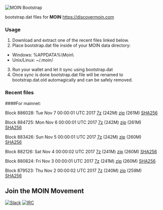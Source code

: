 ![MOIN Bootstrap](https://i.imgur.com/KjM1jMp.jpg)

bootstrap.dat files for **MOIN** https://discovermoin.com

### Usage

1. Download and extract one of the recent files linked below.
2. Place bootstrap.dat file inside of your MOIN data directory:
 - Windows: %APPDATA%\Moin\
 - Unix/Linux: ~/.moin/
3. Run your wallet and let it sync using bootstrap.dat
4. Once sync is done bootstrap.dat file will be renamed to bootstrap.dat.old automagically and can be safely removed.


### Recent files

####For mainnet:

Block 886028: Tue Nov  7 00:00:01 UTC 2017 [7z](https://transfer.sh/VBJ7z/bootstrap.dat.20171107.7z) (242M) [zip](https://transfer.sh/1igGO/bootstrap.dat.20171107.zip) (261M) [SHA256](https://transfer.sh/ag2uV/sha256.txt)

Block 884725: Mon Nov  6 00:00:01 UTC 2017 [7z](https://transfer.sh/Tfgfy/bootstrap.dat.20171106.7z) (242M) [zip](https://transfer.sh/4QnwI/bootstrap.dat.20171106.zip) (261M) [SHA256](https://transfer.sh/MHqJd/sha256.txt)

Block 883426: Sun Nov  5 00:00:01 UTC 2017 [7z](https://transfer.sh/xLHHc/bootstrap.dat.20171105.7z) (242M) [zip](https://transfer.sh/rc7pO/bootstrap.dat.20171105.zip) (260M) [SHA256](https://transfer.sh/122o63/sha256.txt)

Block 882126: Sat Nov  4 00:00:02 UTC 2017 [7z](https://transfer.sh/Hulwk/bootstrap.dat.20171104.7z) (241M) [zip](https://transfer.sh/cRhpz/bootstrap.dat.20171104.zip) (260M) [SHA256](https://transfer.sh/14eykq/sha256.txt)

Block 880824: Fri Nov  3 00:00:01 UTC 2017 [7z](https://transfer.sh/11BZho/bootstrap.dat.20171103.7z) (241M) [zip](https://transfer.sh/12pPkf/bootstrap.dat.20171103.zip) (260M) [SHA256](https://transfer.sh/bxYbp/sha256.txt)

Block 879523: Thu Nov  2 00:00:02 UTC 2017 [7z](https://transfer.sh/14XTeC/bootstrap.dat.20171102.7z) (240M) [zip](https://transfer.sh/iZsc0/bootstrap.dat.20171102.zip) (259M) [SHA256](https://transfer.sh/XgysA/sha256.txt)

## Join the MOIN Movement

[![Slack](https://i.imgur.com/Xy0IEJN.png)](https://discovermoin.herokuapp.com)
[![IRC](http://i.imgur.com/amUnKGQ.png)](https://kiwiirc.com/client/irc.freenode.net/#moin-crypto)
